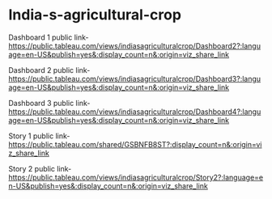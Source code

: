# India-s-agricultural-crop


Dashboard 1 public link-https://public.tableau.com/views/indiasagriculturalcrop/Dashboard2?:language=en-US&publish=yes&:display_count=n&:origin=viz_share_link

Dashboard 2 public link-https://public.tableau.com/views/indiasagriculturalcrop/Dashboard3?:language=en-US&publish=yes&:display_count=n&:origin=viz_share_link

Dashboard 3 public link-https://public.tableau.com/views/indiasagriculturalcrop/Dashboard4?:language=en-US&publish=yes&:display_count=n&:origin=viz_share_link

Story 1 public link-https://public.tableau.com/shared/GSBNFB8ST?:display_count=n&:origin=viz_share_link

Story 2 public link-https://public.tableau.com/views/indiasagriculturalcrop/Story2?:language=en-US&publish=yes&:display_count=n&:origin=viz_share_link
